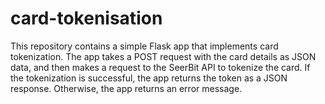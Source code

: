 # card-tokenisation
This repository contains a simple Flask app that implements card tokenization. The app takes a POST request with the card details as JSON data, and then makes a request to the SeerBit API to tokenize the card. If the tokenization is successful, the app returns the token as a JSON response. Otherwise, the app returns an error message.
